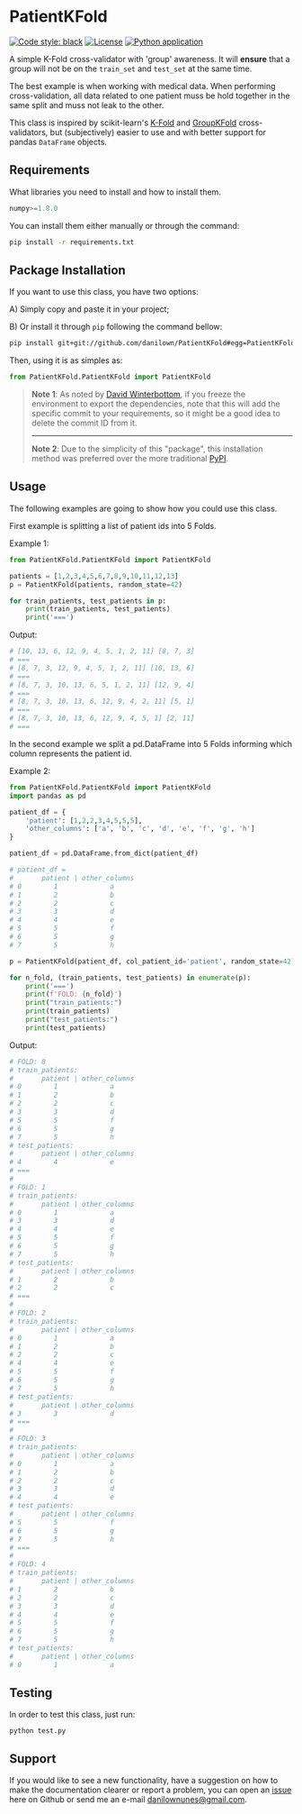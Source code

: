 # PatientKFold

[![Code style: black](https://img.shields.io/badge/code%20style-black-000000.svg)](https://github.com/psf/black)
[![License](https://img.shields.io/github/license/danilown/PatientKFold.svg)](https://github.com/danilown/PatientKFold/blob/main/LICENSE)
[![Python application](https://github.com/danilown/PatientKFold/actions/workflows/python-app.yml/badge.svg)](https://github.com/danilown/PatientKFold/actions/workflows/python-app.yml)

A simple K-Fold cross-validator with 'group' awareness. It will **ensure** that a group will not be on the `train_set` and `test_set` at the same time.

The best example is when working with medical data. When performing cross-validation, all data related to one patient muss be hold together in the same split and muss not leak to the other.

This class is inspired by scikit-learn's [K-Fold](https://scikit-learn.org/stable/modules/generated/sklearn.model_selection.KFold.html#sklearn.model_selection.KFold) and [GroupKFold](https://scikit-learn.org/stable/modules/generated/sklearn.model_selection.GroupKFold.html#sklearn.model_selection.GroupKFold) cross-validators, but (subjectively) easier to use and with better support for pandas `DataFrame` objects.

## Requirements

What libraries you need to install and how to install them.

``` python
numpy>=1.8.0
```

You can install them either manually or through the command:

``` bash
pip install -r requirements.txt
```

## Package Installation

If you want to use this class, you have two options:

A) Simply copy and paste it in your project;

B) Or install it through `pip` following the command bellow:

``` bash
pip install git+git://github.com/danilown/PatientKFold#egg=PatientKFold
```

Then, using it is as simples as:

```python
from PatientKFold.PatientKFold import PatientKFold
```

> **Note 1**: As noted by [David Winterbottom](https://codeinthehole.com/tips/using-pip-and-requirementstxt-to-install-from-the-head-of-a-github-branch/), if you freeze the environment to export the dependencies, note that this will add the specific commit to your requirements, so it might be a good idea to delete the commit ID from it.
> ___
> **Note 2**: Due to the simplicity of this "package", this installation method was preferred over the more traditional [PyPI](https://pypi.org/).

## Usage

The following examples are going to show how you could use this class.

First example is splitting a list of patient ids into 5 Folds.

Example 1:

``` python
from PatientKFold.PatientKFold import PatientKFold

patients = [1,2,3,4,5,6,7,8,9,10,11,12,13]
p = PatientKFold(patients, random_state=42)

for train_patients, test_patients in p:
    print(train_patients, test_patients)
    print('===')
```

Output:

``` python
# [10, 13, 6, 12, 9, 4, 5, 1, 2, 11] [8, 7, 3]
# ===
# [8, 7, 3, 12, 9, 4, 5, 1, 2, 11] [10, 13, 6]
# ===
# [8, 7, 3, 10, 13, 6, 5, 1, 2, 11] [12, 9, 4]
# ===
# [8, 7, 3, 10, 13, 6, 12, 9, 4, 2, 11] [5, 1]
# ===
# [8, 7, 3, 10, 13, 6, 12, 9, 4, 5, 1] [2, 11]
# ===
```

In the second example we split a pd.DataFrame into 5 Folds informing which column represents the patient id.

Example 2:

``` python
from PatientKFold.PatientKFold import PatientKFold
import pandas as pd

patient_df = {
    'patient': [1,2,2,3,4,5,5,5],
    'other_columns': ['a', 'b', 'c', 'd', 'e', 'f', 'g', 'h']
} 

patient_df = pd.DataFrame.from_dict(patient_df)

# patient_df =
#       patient | other_columns
# 0        1             a
# 1        2             b
# 2        2             c
# 3        3             d
# 4        4             e
# 5        5             f
# 6        5             g
# 7        5             h

p = PatientKFold(patient_df, col_patient_id='patient', random_state=42)

for n_fold, (train_patients, test_patients) in enumerate(p):
    print('===')
    print(f'FOLD: {n_fold}')
    print("train_patients:")
    print(train_patients)
    print("test_patients:")
    print(test_patients)
```

Output:

``` python
# FOLD: 0
# train_patients:
#       patient | other_columns
# 0        1             a
# 1        2             b
# 2        2             c
# 3        3             d
# 5        5             f
# 6        5             g
# 7        5             h
# test_patients:
#       patient | other_columns
# 4        4             e
# ===
#
# FOLD: 1
# train_patients:
#       patient | other_columns
# 0        1             a
# 3        3             d
# 4        4             e
# 5        5             f
# 6        5             g
# 7        5             h
# test_patients:
#       patient | other_columns
# 1        2             b
# 2        2             c
# ===
#
# FOLD: 2
# train_patients:
#       patient | other_columns
# 0        1             a
# 1        2             b
# 2        2             c
# 4        4             e
# 5        5             f
# 6        5             g
# 7        5             h
# test_patients:
#       patient | other_columns
# 3        3             d
# ===
#
# FOLD: 3
# train_patients:
#       patient | other_columns
# 0        1             a
# 1        2             b
# 2        2             c
# 3        3             d
# 4        4             e
# test_patients:
#       patient | other_columns
# 5        5             f
# 6        5             g
# 7        5             h
# ===
#
# FOLD: 4
# train_patients:
#       patient | other_columns
# 1        2             b
# 2        2             c
# 3        3             d
# 4        4             e
# 5        5             f
# 6        5             g
# 7        5             h
# test_patients:
#       patient | other_columns
# 0        1             a
```

## Testing

In order to test this class, just run:

```shell
python test.py
```

## Support

If you would like to see a new functionality, have a suggestion on how to make the documentation clearer or report a problem, you can open an [issue](https://github.com/danilown/PatientKFold/issues/new) here on Github or send me an e-mail danilownunes@gmail.com.
